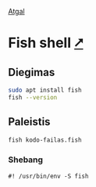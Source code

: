 [Atgal](./readme.md)

# Fish shell [&#x2B67;](https://fishshell.com/)

## Diegimas

```bash
sudo apt install fish
fish --version
```

## Paleistis

```bash
fish kodo-failas.fish
```

### Shebang

```shebang
#! /usr/bin/env -S fish
```

